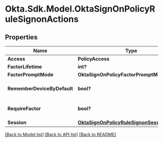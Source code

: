 # Okta.Sdk.Model.OktaSignOnPolicyRuleSignonActions
## Properties

Name | Type | Description | Notes
------------ | ------------- | ------------- | -------------
**Access** | **PolicyAccess** |  | [optional] 
**FactorLifetime** | **int?** |  | [optional] 
**FactorPromptMode** | **OktaSignOnPolicyFactorPromptMode** |  | [optional] 
**RememberDeviceByDefault** | **bool?** |  | [optional] [default to false]
**RequireFactor** | **bool?** |  | [optional] [default to false]
**Session** | [**OktaSignOnPolicyRuleSignonSessionActions**](OktaSignOnPolicyRuleSignonSessionActions.md) |  | [optional] 

[[Back to Model list]](../README.md#documentation-for-models) [[Back to API list]](../README.md#documentation-for-api-endpoints) [[Back to README]](../README.md)


